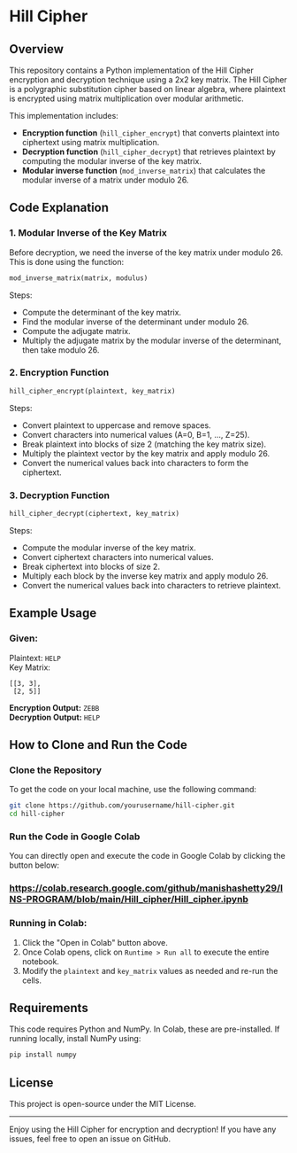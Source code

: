 # Hill Cipher 

## Overview
This repository contains a Python implementation of the Hill Cipher encryption and decryption technique using a 2x2 key matrix. The Hill Cipher is a polygraphic substitution cipher based on linear algebra, where plaintext is encrypted using matrix multiplication over modular arithmetic.

This implementation includes:
- **Encryption function** (`hill_cipher_encrypt`) that converts plaintext into ciphertext using matrix multiplication.
- **Decryption function** (`hill_cipher_decrypt`) that retrieves plaintext by computing the modular inverse of the key matrix.
- **Modular inverse function** (`mod_inverse_matrix`) that calculates the modular inverse of a matrix under modulo 26.

## Code Explanation

### 1. Modular Inverse of the Key Matrix
Before decryption, we need the inverse of the key matrix under modulo 26. This is done using the function:
```python
mod_inverse_matrix(matrix, modulus)
```
Steps:
- Compute the determinant of the key matrix.
- Find the modular inverse of the determinant under modulo 26.
- Compute the adjugate matrix.
- Multiply the adjugate matrix by the modular inverse of the determinant, then take modulo 26.

### 2. Encryption Function
```python
hill_cipher_encrypt(plaintext, key_matrix)
```
Steps:
- Convert plaintext to uppercase and remove spaces.
- Convert characters into numerical values (A=0, B=1, ..., Z=25).
- Break plaintext into blocks of size 2 (matching the key matrix size).
- Multiply the plaintext vector by the key matrix and apply modulo 26.
- Convert the numerical values back into characters to form the ciphertext.

### 3. Decryption Function
```python
hill_cipher_decrypt(ciphertext, key_matrix)
```
Steps:
- Compute the modular inverse of the key matrix.
- Convert ciphertext characters into numerical values.
- Break ciphertext into blocks of size 2.
- Multiply each block by the inverse key matrix and apply modulo 26.
- Convert the numerical values back into characters to retrieve plaintext.

## Example Usage
### Given:
Plaintext: `HELP`  
Key Matrix:
```
[[3, 3],
 [2, 5]]
```
**Encryption Output:** `ZEBB`  
**Decryption Output:** `HELP`

## How to Clone and Run the Code
### Clone the Repository
To get the code on your local machine, use the following command:
```sh
git clone https://github.com/yourusername/hill-cipher.git
cd hill-cipher
```

### Run the Code in Google Colab
You can directly open and execute the code in Google Colab by clicking the button below:

### https://colab.research.google.com/github/manishashetty29/INS-PROGRAM/blob/main/Hill_cipher/Hill_cipher.ipynb

### Running in Colab:
1. Click the "Open in Colab" button above.
2. Once Colab opens, click on `Runtime > Run all` to execute the entire notebook.
3. Modify the `plaintext` and `key_matrix` values as needed and re-run the cells.

## Requirements
This code requires Python and NumPy. In Colab, these are pre-installed. If running locally, install NumPy using:
```sh
pip install numpy
```

## License
This project is open-source under the MIT License.

---
Enjoy using the Hill Cipher for encryption and decryption! If you have any issues, feel free to open an issue on GitHub.

